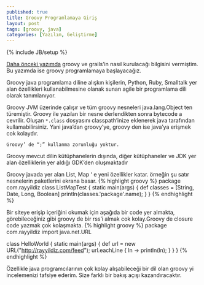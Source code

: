 ```yaml
---
published: true
title: Groovy Programlamaya Giriş
layout: post
tags: [groovy, java]
categories: [Yazılım, Geliştirme]
---
```

{% include JB/setup %}


[Daha önceki yazımda](/2010/08/groovy-ve-grails-kurulumu/) groovy ve grails’in nasıl kurulacağı bilgisini vermiştim. Bu yazımda ise groovy programlamaya başlayacağız.

Groovy java programlama diline alışkın kişilerin, Python, Ruby, Smalltalk yer alan özellikleri kullanabilmesine olanak sunan agile bir programlama dili olarak tanımlanıyor.

Groovy JVM üzerinde çalışır ve tüm groovy nesneleri java.lang.Object ten türemiştir. Groovy ile yazılan bir nesne derlendikten sonra bytecode a cevrilir. Oluşan `*.class` dosyasını classpath’inize eklenerek java tarafından kullamabilirsiniz. Yani java’dan groovy’ye, groovy den ise java’ya erişmek cok kolaydır.

	Groovy’ de “;” kullanma zorunluğu yoktur.

Groovy mevcut dilin kütüphanelerin dışında, diğer kütüphaneler ve JDK yer alan özelliklerin yer aldığı GDK’den oluşmaktadır 

Groovy javada yer alan List, Map ‘ e yeni özellikler katar. örneğin şu satır nesnelerin paketlerini ekrana basar.
{% highlight groovy %}
package com.rayyildiz
class ListMapTest {
   	static main(args) {
      	def classes = [String, Date, Long, Boolean]
      	println(classes.'package'.name);
   	}
}
{% endhighlight %}	

Bir siteye erişip içeriğini okumak için aşağıda bir code yer almakta, görebileceğiniz gibi groovy de bir rss’i almak cok kolay.Groovy de closure code yazmak çok kolaşmakta.
{% highlight groovy %}
package com.rayyildiz
import java.net.URL

class HelloWorld {
	static main(args) {
      	def url = new URL("http://rayyildiz.com/feed");
        url.eachLine { ln ->
        	println(ln);
      	}
	}
}
{% endhighlight %}

Özellikle java programcılarının çok kolay alışabileceği bir dil olan groovy yi incelemenizi tafsiye ederim. Size farklı bir bakış açışı kazandıracaktır.